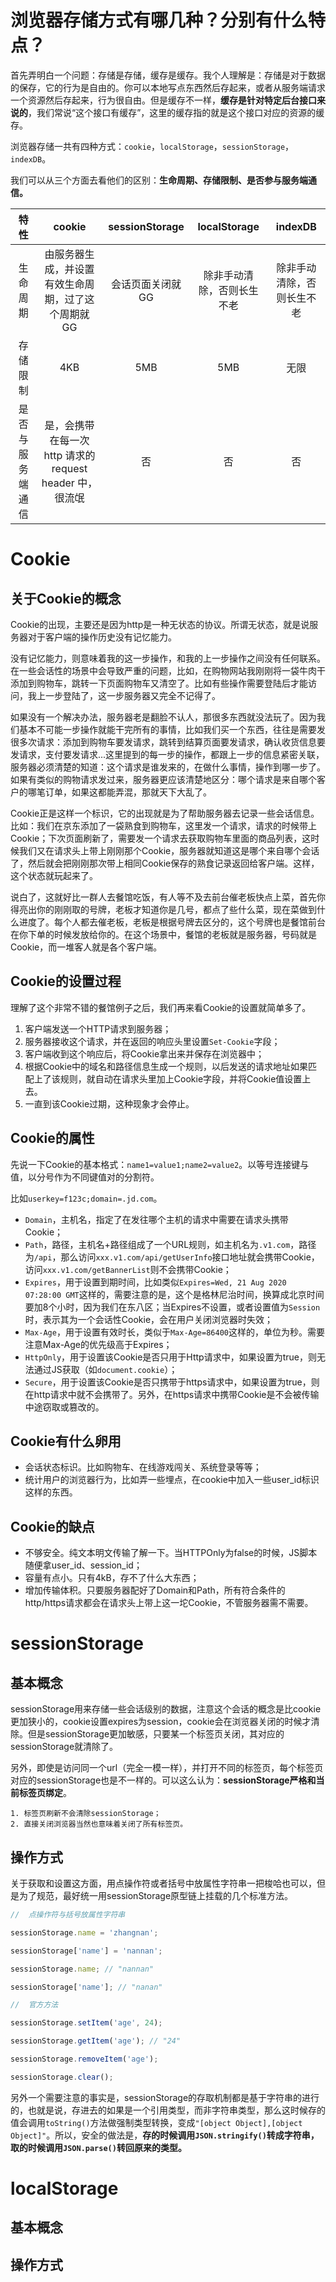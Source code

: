 # 浏览器存储方式有哪几种？分别有什么特点？

首先弄明白一个问题：存储是存储，缓存是缓存。我个人理解是：存储是对于数据的保存，它的行为是自由的。你可以本地写点东西然后存起来，或者从服务端请求一个资源然后存起来，行为很自由。但是缓存不一样，**缓存是针对特定后台接口来说的**，我们常说“这个接口有缓存”，这里的缓存指的就是这个接口对应的资源的缓存。

浏览器存储一共有四种方式：`cookie`，`localStorage`，`sessionStorage`，`indexDB`。

我们可以从三个方面去看他们的区别：**生命周期、存储限制、是否参与服务端通信。**

|       特性       |                      cookie                      |  sessionStorage   |        localStorage        |          indexDB           |
| :--------------: | :----------------------------------------------: | :---------------: | :------------------------: | :------------------------: |
|     生命周期     | 由服务器生成，并设置有效生命周期，过了这个周期就 GG  | 会话页面关闭就 GG | 除非手动清除，否则长生不老 | 除非手动清除，否则长生不老 |
|     存储限制     |                       4KB                        |        5MB        |            5MB             |            无限            |
| 是否与服务端通信 | 是，会携带在每一次 http 请求的 request header 中，很流氓 |        否         |             否             |             否             |

# Cookie

## 关于Cookie的概念

Cookie的出现，主要还是因为http是一种无状态的协议。所谓无状态，就是说服务器对于客户端的操作历史没有记忆能力。

没有记忆能力，则意味着我的这一步操作，和我的上一步操作之间没有任何联系。在一些会话性的场景中会导致严重的问题，比如，在购物网站我刚刚将一袋牛肉干添加到购物车，跳转一下页面购物车又清空了。比如有些操作需要登陆后才能访问，我上一步登陆了，这一步服务器又完全不记得了。

如果没有一个解决办法，服务器老是翻脸不认人，那很多东西就没法玩了。因为我们基本不可能一步操作就能干完所有的事情，比如我们买一个东西，往往是需要发很多次请求：添加到购物车要发请求，跳转到结算页面要发请求，确认收货信息要发请求，支付要发请求...这里提到的每一步的操作，都跟上一步的信息紧密关联，服务器必须清楚的知道：这个请求是谁发来的，在做什么事情，操作到哪一步了。如果有类似的购物请求发过来，服务器更应该清楚地区分：哪个请求是来自哪个客户的哪笔订单，如果这都能弄混，那就天下大乱了。

Cookie正是这样一个标识，它的出现就是为了帮助服务器去记录一些会话信息。比如：我们在京东添加了一袋熟食到购物车，这里发一个请求，请求的时候带上Cookie；下次页面刷新了，需要发一个请求去获取购物车里面的商品列表，这时候我们又在请求头上带上刚刚那个Cookie，服务器就知道这是哪个来自哪个会话了，然后就会把刚刚那次带上相同Cookie保存的熟食记录返回给客户端。这样，这个状态就玩起来了。

说白了，这就好比一群人去餐馆吃饭，有人等不及去前台催老板快点上菜，首先你得亮出你的刚刚取的号牌，老板才知道你是几号，都点了些什么菜，现在菜做到什么进度了。每个人都去催老板，老板是根据号牌去区分的，这个号牌也是餐馆前台在你下单的时候发放给你的。在这个场景中，餐馆的老板就是服务器，号码就是Cookie，而一堆客人就是各个客户端。

## Cookie的设置过程

理解了这个非常不错的餐馆例子之后，我们再来看Cookie的设置就简单多了。

1. 客户端发送一个HTTP请求到服务器；
2. 服务器接收这个请求，并在返回的响应头里设置`Set-Cookie`字段；
3. 客户端收到这个响应后，将Cookie拿出来并保存在浏览器中；
4. 根据Cookie中的域名和路径信息生成一个规则，以后发送的请求地址如果匹配上了该规则，就自动在请求头里加上Cookie字段，并将Cookie值设置上去。
5. 一直到该Cookie过期，这种现象才会停止。

## Cookie的属性

先说一下Cookie的基本格式：`name1=value1;name2=value2`。以等号连接键与值，以分号作为不同键值对的分割符。

比如`userkey=f123c;domain=.jd.com`。

- `Domain`，主机名，指定了在发往哪个主机的请求中需要在请求头携带Cookie；
- `Path`，路径，主机名+路径组成了一个URL规则，如主机名为`.v1.com`，路径为`/api`，那么访问`xxx.v1.com/api/getUserInfo`接口地址就会携带Cookie，访问`xxx.v1.com/getBannerList`则不会携带Cookie；
- `Expires`，用于设置到期时间，比如类似`Expires=Wed, 21 Aug 2020 07:28:00 GMT`这样的，需要注意的是，这个是格林尼治时间，换算成北京时间要加8个小时，因为我们在东八区；当Expires不设置，或者设置值为`Session`时，表示其为一个会话性Cookie，会在用户关闭浏览器时失效；
- `Max-Age`，用于设置有效时长，类似于`Max-Age=86400`这样的，单位为秒。需要注意Max-Age的优先级高于Expires；
- `HttpOnly`，用于设置该Cookie是否只用于Http请求中，如果设置为true，则无法通过JS获取（如`document.cookie`）；
- `Secure`，用于设置该Cookie是否只携带于https请求中，如果设置为true，则在http请求中就不会携带了。另外，在https请求中携带Cookie是不会被传输中途窃取或篡改的。

## Cookie有什么卵用

- 会话状态标识。比如购物车、在线游戏闯关、系统登录等等；
- 统计用户的浏览器行为，比如弄一些埋点，在cookie中加入一些user_id标识这样的东西。

## Cookie的缺点

- 不够安全。纯文本明文传输了解一下。当HTTPOnly为false的时候，JS脚本随便拿user_id、session_id；
- 容量有点小。只有4kB，存不了什么大东西；
- 增加传输体积。只要服务器配好了Domain和Path，所有符合条件的http/https请求都会在请求头上带上这一坨Cookie，不管服务器需不需要。


# sessionStorage

## 基本概念

sessionStorage用来存储一些会话级别的数据，注意这个会话的概念是比cookie更加狭小的，cookie设置expires为session，cookie会在浏览器关闭的时候才清除。但是sessionStorage更加敏感，只要某一个标签页关闭，其对应的sessionStorage就清除了。

另外，即使是访问同一个url（完全一模一样），并打开不同的标签页，每个标签页对应的sessionStorage也是不一样的。可以这么认为：**sessionStorage严格和当前标签页绑定**。

```!
1. 标签页刷新不会清除sessionStorage；
2. 直接关闭浏览器当然也意味着关闭了所有标签页。
```

## 操作方式

关于获取和设置这方面，用点操作符或者括号中放属性字符串一把梭哈也可以，但是为了规范，最好统一用sessionStorage原型链上挂载的几个标准方法。

```js
//  点操作符与括号放属性字符串

sessionStorage.name = 'zhangnan';

sessionStorage['name'] = 'nannan';

sessionStorage.name; // "nannan"

sessionStorage['name']; // "nanan"

```

```js
//  官方方法

sessionStorage.setItem('age', 24);

sessionStorage.getItem('age'); // "24"

sessionStorage.removeItem('age');

sessionStorage.clear();

```

另外一个需要注意的事实是，sessionStorage的存取机制都是基于字符串的进行的，也就是说，存进去的如果是一个引用类型，而非字符串类型，那么这时候存的值会调用`toString()`方法做强制类型转换，变成`"[object Object],[object Object]"`。所以，安全的做法是，**存的时候调用`JSON.stringify()`转成字符串，取的时候调用`JSON.parse()`转回原来的类型。**


# localStorage

## 基本概念



## 操作方式
